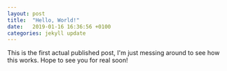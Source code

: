 ```yaml
---
layout: post
title:  "Hello, World!"
date:   2019-01-16 16:36:56 +0100
categories: jekyll update
---
```

This is the first actual published post, I'm just messing around to see how this works. Hope to see you for real soon! 

